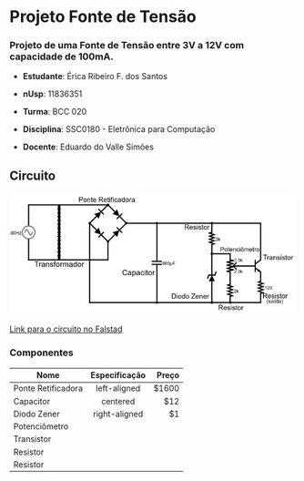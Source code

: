 # Projeto Fonte de Tensão
### Projeto de uma Fonte de Tensão entre 3V a 12V com capacidade de 100mA.

* __Estudante__: Érica Ribeiro F. dos Santos 

* __nUsp__: 11836351

* __Turma__: BCC 020

* __Disciplina__: SSC0180 - Eletrônica para Computação

* __Docente__: Eduardo do Valle Simões

## Circuito
![Alt text](https://github.com/ericarfs/Projeto-Fonte-de-Tensao/blob/master/FalstadCircuito.png?raw=true "Diagrama da Fonte com os valores dos componentes")

[Link para o circuito no Falstad](http://tinyurl.com/ydyh3nfo)
### Componentes

|       Nome       |     Especificação   | Preço |
|------------------|:-------------------:|------:|
|Ponte Retificadora|  left-aligned       | $1600 |
| Capacitor        |    centered         |   $12 |
| Diodo Zener      | right-aligned       |    $1 |
| Potenciômetro    |                     |       |
| Transistor       |                     |       |
| Resistor         |                     |       |
| Resistor         |                     |       |



